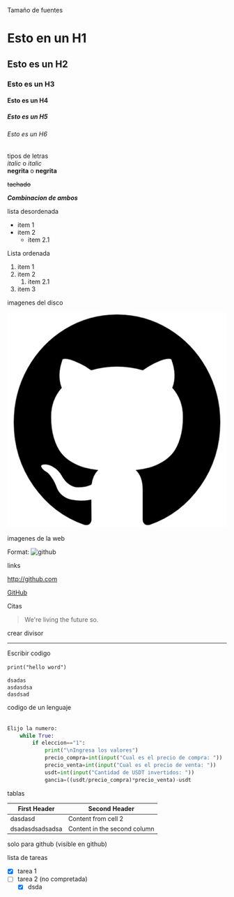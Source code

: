 Tamaño de fuentes

# Esto en un H1
## Esto es un H2
### Esto es un H3
#### Esto es un H4
##### Esto es un H5
###### Esto es un H6

tipos de letras  
*italic*  o _italic_  
**negrita** o __negrita__

~~tachado~~

_**Combinacion de ambos**_

lista desordenada 

* item 1
* item 2
    * item 2.1

Lista ordenada

1. item 1
1. item 2
    1. item 2.1
1. item 3

imagenes del disco

![github logo](./Github.jpg "wewqeqw")

imagenes de la web

Format: ![github](https://www.muylinux.com/wp-content/uploads/2017/06/github.png)

links

http://github.com 

[GitHub](http://github.com)

Citas

> We're living the future so.

<!--esto es un comentario-->

crear divisor
___ 


Escribir codigo

`print("hello word")`

``` sdsfsdfds
dsadas
asdasdsa
dasdsad
```

codigo de un lenguaje

``` python

Elijo la numero:
    while True:
        if eleccion=="1":
            print("\nIngresa los valores")
            precio_compra=int(input("Cual es el precio de compra: "))
            precio_venta=int(input("Cual es el precio de venta: "))
            usdt=int(input("Cantidad de USDT invertidos: "))
            gancia=((usdt/precio_compra)*precio_venta)-usdt
```

tablas

First Header | Second Header
------------ | -------------
dasdasd | Content from cell 2
dsadasdsadsadsa | Content in the second column

solo para github (visible en github)

lista de tareas  
* [x] tarea 1
* [ ] tarea 2 (no compretada)
    * [x] dsda
